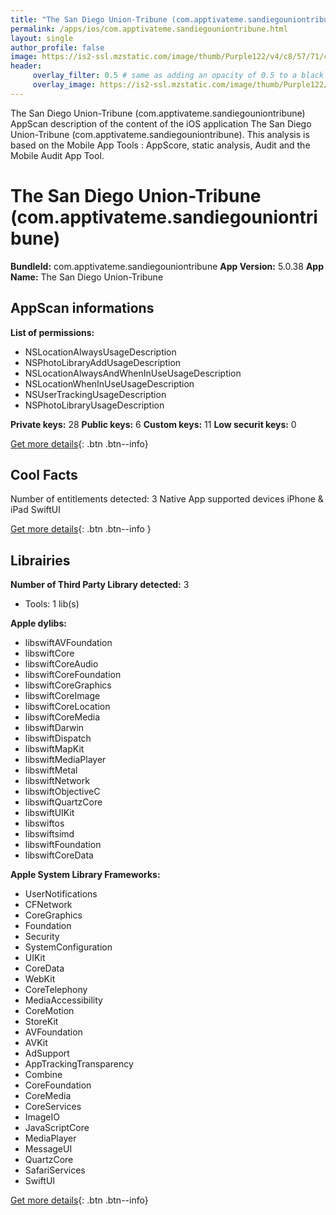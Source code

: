 ```yaml
---
title: "The San Diego Union-Tribune (com.apptivateme.sandiegouniontribune)"
permalink: /apps/ios/com.apptivateme.sandiegouniontribune.html
layout: single
author_profile: false
image: https://is2-ssl.mzstatic.com/image/thumb/Purple122/v4/c8/57/71/c8577183-bae9-e1b3-f263-4386d2bd8e0d/AppIcon-0-0-1x_U007emarketing-0-0-0-7-0-0-sRGB-0-0-0-GLES2_U002c0-512MB-85-220-0-0.png/512x512bb.jpg
header: 
     overlay_filter: 0.5 # same as adding an opacity of 0.5 to a black background
     overlay_image: https://is2-ssl.mzstatic.com/image/thumb/Purple122/v4/c8/57/71/c8577183-bae9-e1b3-f263-4386d2bd8e0d/AppIcon-0-0-1x_U007emarketing-0-0-0-7-0-0-sRGB-0-0-0-GLES2_U002c0-512MB-85-220-0-0.png/512x512bb.jpg
---
```

The San Diego Union-Tribune (com.apptivateme.sandiegouniontribune) AppScan description of the content of the iOS application The San Diego Union-Tribune (com.apptivateme.sandiegouniontribune). This analysis is based on the Mobile App Tools : AppScore, static analysis, Audit and the Mobile Audit App Tool.

# The San Diego Union-Tribune (com.apptivateme.sandiegouniontribune)

**BundleId:** com.apptivateme.sandiegouniontribune
**App Version:** 5.0.38
**App Name:** The San Diego Union-Tribune


## AppScan informations 

**List of permissions:** 
- NSLocationAlwaysUsageDescription
- NSPhotoLibraryAddUsageDescription
- NSLocationAlwaysAndWhenInUseUsageDescription
- NSLocationWhenInUseUsageDescription
- NSUserTrackingUsageDescription
- NSPhotoLibraryUsageDescription
  
  
**Private keys:** 28
**Public keys:** 6
**Custom keys:** 11
**Low securit keys:** 0
  
[Get more details](/pricing.html){: .btn .btn--info}

## Cool Facts

Number of entitlements detected: 3
Native App
supported devices iPhone & iPad
SwiftUI
  
[Get more details](/pricing.html){: .btn .btn--info }

## Librairies 
**Number of Third Party Library detected:** 3
- Tools: 1 lib(s)


**Apple dylibs:**
- libswiftAVFoundation
- libswiftCore
- libswiftCoreAudio
- libswiftCoreFoundation
- libswiftCoreGraphics
- libswiftCoreImage
- libswiftCoreLocation
- libswiftCoreMedia
- libswiftDarwin
- libswiftDispatch
- libswiftMapKit
- libswiftMediaPlayer
- libswiftMetal
- libswiftNetwork
- libswiftObjectiveC
- libswiftQuartzCore
- libswiftUIKit
- libswiftos
- libswiftsimd
- libswiftFoundation
- libswiftCoreData


**Apple System Library Frameworks:**
- UserNotifications
- CFNetwork
- CoreGraphics
- Foundation
- Security
- SystemConfiguration
- UIKit
- CoreData
- WebKit
- CoreTelephony
- MediaAccessibility
- CoreMotion
- StoreKit
- AVFoundation
- AVKit
- AdSupport
- AppTrackingTransparency
- Combine
- CoreFoundation
- CoreMedia
- CoreServices
- ImageIO
- JavaScriptCore
- MediaPlayer
- MessageUI
- QuartzCore
- SafariServices
- SwiftUI


  
[Get more details](/pricing.html){: .btn .btn--info}

